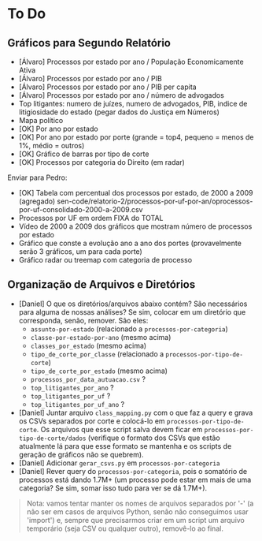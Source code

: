 To Do
=====


Gráficos para Segundo Relatório
-------------------------------

- [Álvaro] Processos por estado por ano / População Economicamente Ativa
- [Álvaro] Processos por estado por ano / PIB
- [Álvaro] Processos por estado por ano / PIB per capita
- [Álvaro] Processos por estado por ano / número de advogados
- Top litigantes: numero de juízes, numero de advogados, PIB, indice de
  litigiosidade do estado (pegar dados do Justiça em Números)
- Mapa político
- [OK] Por ano por estado
- [OK] Por ano por estado por porte (grande = top4, pequeno = menos de 1%,
  médio = outros)
- [OK] Gráfico de barras por tipo de corte
- [OK] Processos por categoria do Direito (em radar)


Enviar para Pedro:
- [OK] Tabela com percentual dos processos por estado, de 2000 a 2009 (agregado)
  sen-code/relatorio-2/processos-por-uf-por-an/oprocessos-por-uf-consolidado-2000-a-2009.csv
- Processos por UF em ordem FIXA do TOTAL
- Vídeo de 2000 a 2009 dos gráficos que mostram número de processos
  por estado
- Gráfico que conste a evolução ano a ano dos portes (provavelmente serão 3
  gráficos, um para cada porte)
- Gráfico radar ou treemap com categoria de processo


Organização de Arquivos e Diretórios
------------------------------------

- [Daniel] O que os diretórios/arquivos abaixo contém? São necessários para
  alguma de nossas análises? Se sim, colocar em um diretório que corresponda,
  senão, remover. São eles:
  - `assunto-por-estado` (relacionado a `processos-por-categoria`)
  - `classe-por-estado-por-ano` (mesmo acima)
  - `classes_por_estado` (mesmo acima)
  - `tipo_de_corte_por_classe` (relacionado a `processos-por-tipo-de-corte`)
  - `tipo_de_corte_por_estado` (mesmo acima)
  - `processos_por_data_autuacao.csv` ?
  - `top_litigantes_por_ano` ?
  - `top_litigantes_por_uf` ?
  - `top_litigantes_por_uf_ano` ?
- [Daniel] Juntar arquivo `class_mapping.py` com o que faz a query e grava os
  CSVs separados por corte e colocá-lo em `processos-por-tipo-de-corte`. Os
  arquivos que esse script salva devem ficar em
  `processos-por-tipo-de-corte/dados` (verifique o formato dos CSVs que estão
  atualmente lá para que esse formato se mantenha e os scripts de geração de
  gráficos não se quebrem).
- [Daniel] Adicionar `gerar_csvs.py` em `processos-por-categoria`
- [Daniel] Rever query do `processos-por-categoria`, pois o somatório de
  processos está dando 1.7M+ (um processo pode estar em mais de uma categoria?
  Se sim, somar isso tudo para ver se dá 1.7M+).

> Nota: vamos tentar manter os nomes de arquivos separados por '-' (a não ser
> em casos de arquivos Python, senão não conseguimos usar 'import') e, sempre
> que precisarmos criar em um script um arquivo temporário (seja CSV ou
> qualquer outro), removê-lo ao final.
